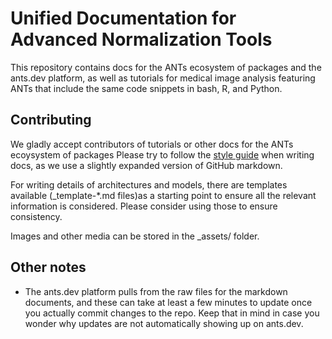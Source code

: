 # Unified Documentation for Advanced Normalization Tools

This repository contains docs for the ANTs ecosystem of packages and the ants.dev platform, as well as tutorials for medical image analysis featuring ANTs that include the same code snippets in bash, R, and Python.

## Contributing

We gladly accept contributors of tutorials or other docs for the ANTs ecoysystem of packages Please try to follow the [style guide](https://www.github.com/ncullen93/docs/style.md) when writing docs, as we use a slightly expanded version of GitHub markdown.

For writing details of architectures and models, there are templates available (\_template-\*.md files)as a starting point to ensure all the relevant information is considered. Please consider using those to ensure consistency.

Images and other media can be stored in the \_assets/ folder.

## Other notes

- The ants.dev platform pulls from the raw files for the markdown documents, and these can take at least a few minutes to update once you actually commit changes to the repo. Keep that in mind in case you wonder why updates are not automatically showing up on ants.dev.
